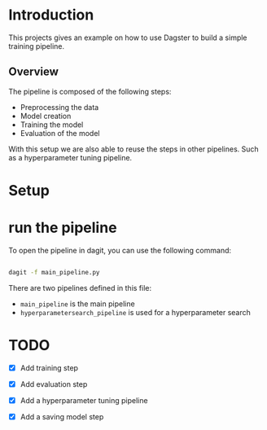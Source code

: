 # Introduction

This projects gives an example on how to use Dagster to build a simple training pipeline.

## Overview

The pipeline is composed of the following steps:

- Preprocessing the data
- Model creation
- Training the model
- Evaluation of the model

With this setup we are also able to reuse the steps in other pipelines. Such as a hyperparameter tuning pipeline.

# Setup

# run the pipeline

To open the pipeline in dagit, you can use the following command:

```bash

dagit -f main_pipeline.py

```

There are two pipelines defined in this file:
- `main_pipeline` is the main pipeline
- `hyperparametersearch_pipeline` is used for a hyperparameter search




# TODO

- [x] Add training step
- [x] Add evaluation step
- [x] Add a hyperparameter tuning pipeline
- [x] Add a saving model step 


